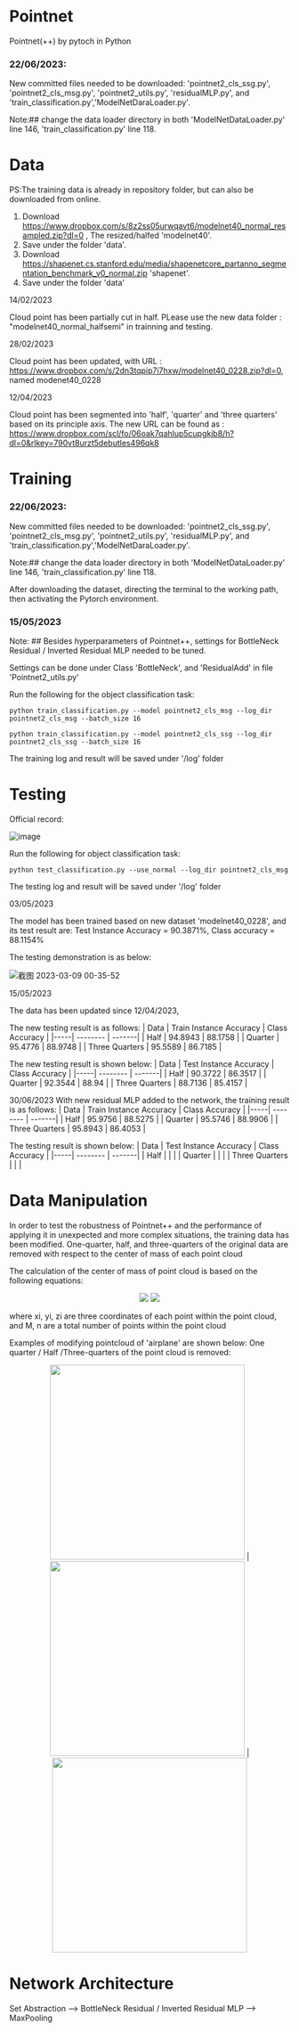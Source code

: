 # Pointnet
Pointnet(++) by pytoch in Python

### 22/06/2023: 

New committed files needed to be downloaded: 'pointnet2_cls_ssg.py', 'pointnet2_cls_msg.py', 'pointnet2_utils.py', 'residualMLP.py', and 'train_classification.py','ModelNetDaraLoader.py'.

Note:## change the data loader directory in both 'ModelNetDataLoader.py' line 146, 'train_classification.py' line 118.

# Data
PS:The training data is already in repository folder, but can also be downloaded from online.

1. Download https://www.dropbox.com/s/8z2ss05urwqavt6/modelnet40_normal_resampled.zip?dl=0 , The resized/halfed 'modelnet40'.
2. Save under the folder 'data'. 
3. Download https://shapenet.cs.stanford.edu/media/shapenetcore_partanno_segmentation_benchmark_v0_normal.zip 'shapenet'. 
4. Save under the folder 'data'

14/02/2023

Cloud point has been partially cut in half. PLease use the new data folder : "modelnet40_normal_halfsemi" in trainning and testing.

28/02/2023

Cloud point has been updated, with URL : https://www.dropbox.com/s/2dn3tqpip7i7hxw/modelnet40_0228.zip?dl=0, named modenet40_0228

12/04/2023

Cloud point has been segmented into 'half', 'quarter' and 'three quarters' based on its principle axis. The new URL can be found as : https://www.dropbox.com/scl/fo/06oak7qahlup5cupgkjb8/h?dl=0&rlkey=790vt8urzt5debutles496qk8

# Training

### 22/06/2023: 

New committed files needed to be downloaded: 'pointnet2_cls_ssg.py', 'pointnet2_cls_msg.py', 'pointnet2_utils.py', 'residualMLP.py', and 'train_classification.py','ModelNetDaraLoader.py'.

Note:## change the data loader directory in both 'ModelNetDataLoader.py' line 146, 'train_classification.py' line 118.


After downloading the dataset, directing the terminal to the working path, then activating the Pytorch environment. 

### 15/05/2023

Note: ## Besides hyperparameters of Pointnet++, settings for BottleNeck Residual / Inverted Residual MLP needed to be tuned. 

Settings can be done under Class 'BottleNeck', and 'ResidualAdd' in file 'Pointnet2_utils.py'

Run the following for the object classification task:

```
python train_classification.py --model pointnet2_cls_msg --log_dir pointnet2_cls_msg --batch_size 16

python train_classification.py --model pointnet2_cls_ssg --log_dir pointnet2_cls_ssg --batch_size 16
```

 

The training log and result will be saved under '/log' folder

# Testing

Official record:

![image](https://github.com/yukaiw23/pointnet/assets/114976583/e87aa765-7b0b-45eb-8191-31a413672620)


Run the following for object classification task:
```
python test_classification.py --use_normal --log_dir pointnet2_cls_msg
``` 
 


The testing log and result will be saved under '/log' folder

03/05/2023

The model has been trained based on new dataset 'modelnet40_0228', and its test result are: Test Instance Accuracy = 90.3871%, Class accuracy = 88.1154%

The testing demonstration is as below:

 

![截图 2023-03-09 00-35-52](https://user-images.githubusercontent.com/114976583/223773410-cce74421-cd36-46f2-8b33-a85f1d3c8644.png) 



15/05/2023

The data has been updated since 12/04/2023, 

The new testing result is as follows: 
| Data | Train Instance Accuracy | Class Accuracy |
|-----| -------- | -------|
| Half | 94.8943 | 88.1758 | 
| Quarter | 95.4776 | 88.9748 |
| Three Quarters | 95.5589 | 86.7185 |

The new testing result is shown below: 
| Data | Test Instance Accuracy | Class Accuracy |
|-----| -------- | -------|
| Half | 90.3722 | 86.3517 | 
| Quarter | 92.3544 | 88.94 |
| Three Quarters | 88.7136 | 85.4157 |


30/06/2023
With new residual MLP added to the network, the training result is as follows: 
| Data | Train Instance Accuracy | Class Accuracy |
|-----| -------- | -------|
| Half | 95.9756 | 88.5275 | 
| Quarter | 95.5746 | 88.9906 |
| Three Quarters | 95.8943 | 86.4053 |

The testing result is shown below:
| Data | Test Instance Accuracy | Class Accuracy |
|-----| -------- | -------|
| Half |  |  | 
| Quarter |  |  |
| Three Quarters |  |  |

# Data Manipulation
In order to test the robustness of Pointnet++ and the performance of applying it in unexpected and more complex situations, the training data has been modified. One-quarter, half, and three-quarters of the original data are removed with respect to the center of mass of each point cloud

The calculation of the center of mass of point cloud is based on the following equations: 
<p align="center">
   <img src = "https://user-images.githubusercontent.com/114976583/230176228-026453ed-4eb3-4c84-9cf0-6d8794553d97.png"> 
 



   <image src = "https://user-images.githubusercontent.com/114976583/230176365-756d54de-b066-4fd0-b014-4c26fc1ec1bc.png">
</p>

 
where xi, yi, zi are three coordinates of each point within the point cloud, and M, n are a total number of points within the point cloud

Examples of modifying pointcloud of 'airplane' are shown below: 
One quarter / Half /Three-quarters of the point cloud is removed: 
<p align="center">
  <img src = "https://user-images.githubusercontent.com/114976583/230169282-517eed79-8e81-46b1-b23d-2a0a5284b747.png" width="350" height="350"> | <img src = "https://user-images.githubusercontent.com/114976583/230169509-bb729cd7-ee94-4fa9-8564-f245c5ca3c87.png" width="350" height="350"> | <img src = "https://user-images.githubusercontent.com/114976583/230171098-d551fdff-b41e-4a6e-a2a9-cf4cd19571e6.png" width="350" height="350">  


</p>

# Network Architecture
Set Abstraction --> BottleNeck Residual / Inverted Residual MLP --> MaxPooling 
